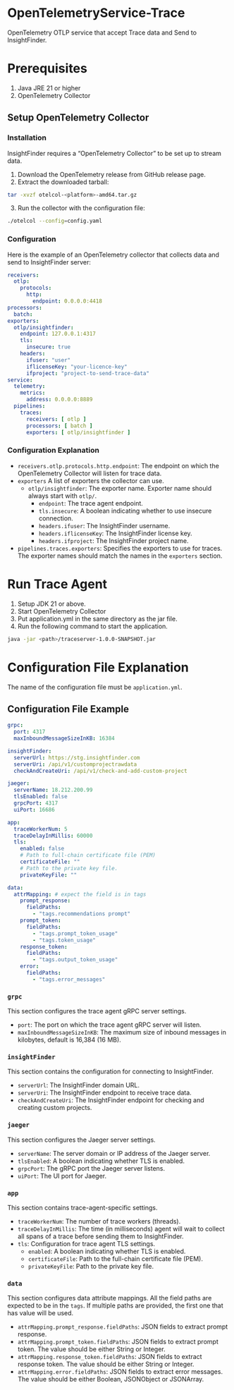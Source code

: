 # OpenTelemetryService-Trace

OpenTelemetry OTLP service that accept Trace data and Send to InsightFinder.

# Prerequisites

1. Java JRE 21 or higher
2. OpenTelemetry Collector

## Setup OpenTelemetry Collector

### Installation

InsightFinder requires a “OpenTelemetry Collector” to be set up to stream data.

1. Download the OpenTelemetry release from GitHub release page.
2. Extract the downloaded tarball:

```bash
tar -xvzf otelcol-<platform>-amd64.tar.gz
```

3. Run the collector with the configuration file:

```bash
./otelcol --config=config.yaml
```

### Configuration

Here is the example of an OpenTelemetry collector that collects data and send to InsightFinder
server:

```yaml
receivers:
  otlp:
    protocols:
      http:
        endpoint: 0.0.0.0:4418
processors:
  batch:
exporters:
  otlp/insightfinder:
    endpoint: 127.0.0.1:4317
    tls:
      insecure: true
    headers:
      ifuser: "user"
      iflicenseKey: "your-licence-key"
      ifproject: "project-to-send-trace-data"
service:
  telemetry:
    metrics:
      address: 0.0.0.0:8889
  pipelines:
    traces:
      receivers: [ otlp ]
      processors: [ batch ]
      exporters: [ otlp/insightfinder ]
```

### Configuration Explanation

- `receivers.otlp.protocols.http.endpoint`: The endpoint on which the OpenTelemetry Collector will
  listen for trace data.
- `exporters` A list of exporters the collector can use.
    - `otlp/insightfinder`: The exporter name. Exporter name should always start with `otlp/`.
        - `endpoint`: The trace agent endpoint.
        - `tls.insecure`: A boolean indicating whether to use insecure connection.
        - `headers.ifuser`: The InsightFinder username.
        - `headers.iflicenseKey`: The InsightFinder license key.
        - `headers.ifproject`: The InsightFinder project name.
- `pipelines.traces.exporters`: Specifies the exporters to use for traces. The exporter names should
  match the names in the `exporters` section.

# Run Trace Agent

1. Setup JDK 21 or above.
2. Start OpenTelemetry Collector
3. Put application.yml in the same directory as the jar file.
4. Run the following command to start the application.

```bash
java -jar <path>/traceserver-1.0.0-SNAPSHOT.jar
```

# Configuration File Explanation

The name of the configuration file must be `application.yml`.

## Configuration File Example

```yaml
grpc:
  port: 4317
  maxInboundMessageSizeInKB: 16384

insightFinder:
  serverUrl: https://stg.insightfinder.com
  serverUri: /api/v1/customprojectrawdata
  checkAndCreateUri: /api/v1/check-and-add-custom-project

jaeger:
  serverName: 18.212.200.99
  tlsEnabled: false
  grpcPort: 4317
  uiPort: 16686

app:
  traceWorkerNum: 5
  traceDelayInMillis: 60000
  tls:
    enabled: false
    # Path to full-chain certificate file (PEM)
    certificateFile: ""
    # Path to the private key file.
    privateKeyFile: ""

data:
  attrMapping: # expect the field is in tags
    prompt_response:
      fieldPaths:
        - "tags.recommendations prompt"
    prompt_token:
      fieldPaths:
        - "tags.prompt_token_usage"
        - "tags.token_usage"
    response_token:
      fieldPaths:
        - "tags.output_token_usage"
    error:
      fieldPaths:
        - "tags.error_messages"
```

### `grpc`

This section configures the trace agent gRPC server settings.

- `port`: The port on which the trace agent gRPC server will listen.
- `maxInboundMessageSizeInKB`: The maximum size of inbound messages in kilobytes, default is
  16,384 (16 MB).

### `insightFinder`

This section contains the configuration for connecting to InsightFinder.

- `serverUrl`: The InsightFinder domain URL.
- `serverUri`: The InsightFinder endpoint to receive trace data.
- `checkAndCreateUri`: The InsightFinder endpoint for checking and creating custom projects.

### `jaeger`

This section configures the Jaeger server settings.

- `serverName`: The server domain or IP address of the Jaeger server.
- `tlsEnabled`: A boolean indicating whether TLS is enabled.
- `grpcPort`: The gRPC port the Jaeger server listens.
- `uiPort`: The UI port for Jaeger.

### `app`

This section contains trace-agent-specific settings.

- `traceWorkerNum`: The number of trace workers (threads).
- `traceDelayInMillis`: The time (in milliseconds) agent will wait to collect all spans of a trace
  before sending them to InsightFinder.
- `tls`: Configuration for trace agent TLS settings.
    - `enabled`: A boolean indicating whether TLS is enabled.
    - `certificateFile`: Path to the full-chain certificate file (PEM).
    - `privateKeyFile`: Path to the private key file.

### `data`

This section configures data attribute mappings. All the field paths are expected to be in the
`tags`. If multiple paths are provided, the first one that has value will be used.

- `attrMapping.prompt_response.fieldPaths`: JSON fields to extract prompt response.
- `attrMapping.prompt_token.fieldPaths`: JSON fields to extract prompt token. The value should be
  either String or Integer.
- `attrMapping.response_token.fieldPaths`: JSON fields to extract response token. The value should
  be either String or Integer.
- `attrMapping.error.fieldPaths`: JSON fields to extract error messages. The value should be either
  Boolean, JSONObject or JSONArray.